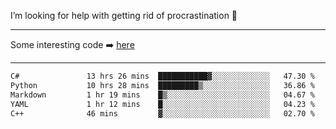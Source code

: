 I’m looking for help with getting rid of procrastination 🤔

-----

Some interesting code :arrow_right: [here](https://github.com/zhen8838/playground)

-----

<!--START_SECTION:waka-->

```txt
C#               13 hrs 26 mins  ███████████▓░░░░░░░░░░░░░   47.30 %
Python           10 hrs 28 mins  █████████▒░░░░░░░░░░░░░░░   36.86 %
Markdown         1 hr 19 mins    █▒░░░░░░░░░░░░░░░░░░░░░░░   04.67 %
YAML             1 hr 12 mins    █░░░░░░░░░░░░░░░░░░░░░░░░   04.23 %
C++              46 mins         ▓░░░░░░░░░░░░░░░░░░░░░░░░   02.70 %
```

<!--END_SECTION:waka-->

<!--
**zhen8838/zhen8838** is a ✨ _special_ ✨ repository because its `README.md` (this file) appears on your GitHub profile.

Here are some ideas to get you started:

- 🔭 I’m currently working on ...
- 🌱 I’m currently learning ...
- 👯 I’m looking to collaborate on ...
 ...
- 💬 Ask me about ...
- 📫 How to reach me: ...
- 😄 Pronouns: ...
- ⚡ Fun fact: ...
-->
